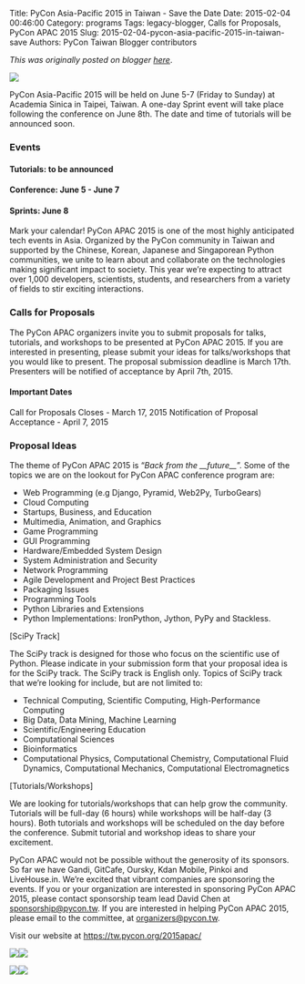 Title: PyCon Asia-Pacific 2015 in Taiwan - Save the Date
Date: 2015-02-04 00:46:00
Category: programs
Tags: legacy-blogger, Calls for Proposals, PyCon APAC 2015
Slug: 2015-02-04-pycon-asia-pacific-2015-in-taiwan-save
Authors: PyCon Taiwan Blogger contributors

*This was originally posted on blogger [here](https://pycontw.blogspot.com/2015/02/pycon-asia-pacific-2015-in-taiwan-save.html)*.

<!--more-->

[![](https://tw.pycon.org/static/image/header/logo.png)](https://tw.pycon.org/2015apac/en/)

PyCon Asia-Pacific 2015 will be held on June 5-7 (Friday to Sunday) at Academia Sinica in Taipei, Taiwan. A one-day Sprint event will take place following the conference on June 8th. The date and time of tutorials will be announced soon.

### Events

#### Tutorials: to be announced

#### Conference: June 5 - June 7

#### Sprints: June 8

Mark your calendar!
PyCon APAC 2015 is one of the most highly anticipated tech events in Asia. Organized by the PyCon community in Taiwan and supported by the Chinese, Korean, Japanese and Singaporean Python communities, we unite to learn about and collaborate on the technologies making significant impact to society. This year we’re expecting to attract over 1,000 developers, scientists, students, and researchers from a variety of fields to stir exciting interactions.

### Calls for Proposals

The PyCon APAC organizers invite you to submit proposals for talks, tutorials, and workshops to be presented at PyCon APAC 2015. If you are interested in presenting, please submit your ideas for talks/workshops that you would like to present. The proposal submission deadline is March 17th. Presenters will be notified of acceptance by April 7th, 2015.

#### **Important Dates**

Call for Proposals Closes - March 17, 2015
Notification of Proposal Acceptance - April 7, 2015

### Proposal Ideas

The theme of PyCon APAC 2015 is “*Back from the \_\_future\_\_*”. Some of the topics we are on the lookout for PyCon APAC conference program are:

- Web Programming (e.g Django, Pyramid, Web2Py, TurboGears)
- Cloud Computing
- Startups, Business, and Education
- Multimedia, Animation, and Graphics
- Game Programming
- GUI Programming
- Hardware/Embedded System Design
- System Administration and Security
- Network Programming
- Agile Development and Project Best Practices
- Packaging Issues
- Programming Tools
- Python Libraries and Extensions
- Python Implementations: IronPython, Jython, PyPy and Stackless.

[SciPy Track]

The SciPy track is designed for those who focus on the scientific use of Python. Please indicate in your submission form that your proposal idea is for the SciPy track. The SciPy track is English only. Topics of SciPy track that we’re looking for include, but are not limited to:

- Technical Computing, Scientific Computing, High-Performance Computing
- Big Data, Data Mining, Machine Learning
- Scientific/Engineering Education
- Computational Sciences
- Bioinformatics
- Computational Physics, Computational Chemistry, Computational Fluid Dynamics, Computational Mechanics, Computational Electromagnetics

[Tutorials/Workshops]

We are looking for tutorials/workshops that can help grow the community. Tutorials will be full-day (6 hours) while workshops will be half-day (3 hours). Both tutorials and workshops will be scheduled on the day before the conference. Submit tutorial and workshop ideas to share your excitement.

PyCon APAC would not be possible without the generosity of its sponsors. So far we have Gandi, GitCafe, Oursky, Kdan Mobile, Pinkoi and LiveHouse.in. We’re excited that vibrant companies are sponsoring the events. If you or your organization are interested in sponsoring PyCon APAC 2015, please contact sponsorship team lead David Chen at [sponsorship@pycon.tw](mailto:sponsorship@pycon.tw). If you are interested in helping PyCon APAC 2015, please email to the committee, at [organizers@pycon.tw](mailto:organizers@pycon.tw).

Visit our website at  <https://tw.pycon.org/2015apac/>

![](http://3.bp.blogspot.com/-R10dx8eqke8/VN9VE8U_UmI/AAAAAAAAGpY/DRMKrZDWwss/s1600/PyChina_logo_131217_zq_h200.png)[![](http://2.bp.blogspot.com/-QoQdxLbgGvc/VPmTXQDRdNI/AAAAAAAAGts/Tod9FtL-SLg/s1600/pycon_kr_2015.png)](http://pycon.kr/2015)

[![](http://3.bp.blogspot.com/-lRsMB7_aDsw/VN9VPBn_cBI/AAAAAAAAGpg/9Mj0ySdZd_g/s1600/pyconjp2015-logo.png)](https://pycon.jp/2015/)[![](http://1.bp.blogspot.com/-LBONNXZ8HWQ/VN9THDjydmI/AAAAAAAAGpA/Al8Xubv6058/s1600/pugs_logo.png)](https://groups.google.com/forum/#!forum/pythonsg)

